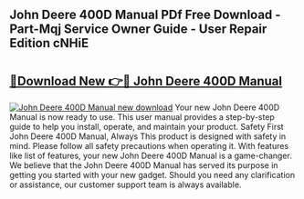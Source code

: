 ## John Deere 400D Manual PDf Free Download - Part-Mqj Service Owner Guide - User Repair Edition cNHiE

# <h2><a href="http://bc95181.oget.top/?id=John+Deere+400D+Manual">🔗Download New 👉🔴 John Deere 400D Manual</a></h2>

[![John Deere 400D Manual new download](https://i.imgur.com/5g1atiW.png)](http://bc95181.oget.top/?id=John+Deere+400D+Manual)
Your new John Deere 400D Manual is now ready to use. This user manual provides a step-by-step guide to help you install, operate, and maintain your product. Safety First John Deere 400D Manual, Always This product is designed with safety in mind. Please follow all safety precautions when operating it. With features like list of features, your new John Deere 400D Manual is a game-changer. We believe that the John Deere 400D Manual has served its purpose in getting you started with your new gadget. Should you need any clarification or assistance, our customer support team is always available.
